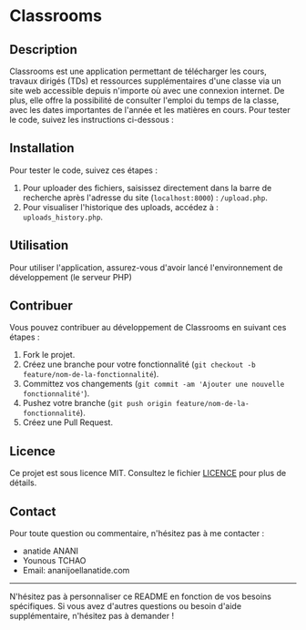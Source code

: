 # Classrooms

## Description
Classrooms est une application permettant de télécharger les cours, travaux dirigés (TDs) et ressources supplémentaires d'une classe via un site web accessible depuis n'importe où avec une connexion internet. De plus, elle offre la possibilité de consulter l'emploi du temps de la classe, avec les dates importantes de l'année et les matières en cours. Pour tester le code, suivez les instructions ci-dessous :

## Installation
Pour tester le code, suivez ces étapes :

1. Pour uploader des fichiers, saisissez directement dans la barre de recherche après l'adresse du site (`localhost:8000`) : `/upload.php`.
2. Pour visualiser l'historique des uploads, accédez à : `uploads_history.php`.

## Utilisation
Pour utiliser l'application, assurez-vous d'avoir lancé l'environnement de développement (le serveur PHP)
## Contribuer
Vous pouvez contribuer au développement de Classrooms en suivant ces étapes :

1. Fork le projet.
2. Créez une branche pour votre fonctionnalité (`git checkout -b feature/nom-de-la-fonctionnalité`).
3. Committez vos changements (`git commit -am 'Ajouter une nouvelle fonctionnalité'`).
4. Pushez votre branche (`git push origin feature/nom-de-la-fonctionnalité`).
5. Créez une Pull Request.

## Licence
Ce projet est sous licence MIT. Consultez le fichier [LICENCE](./LICENCE) pour plus de détails.

## Contact
Pour toute question ou commentaire, n'hésitez pas à me contacter :
- anatide ANANI 
- Younous TCHAO
- Email: ananijoellanatide.com

---

N'hésitez pas à personnaliser ce README en fonction de vos besoins spécifiques. Si vous avez d'autres questions ou besoin d'aide supplémentaire, n'hésitez pas à demander !
